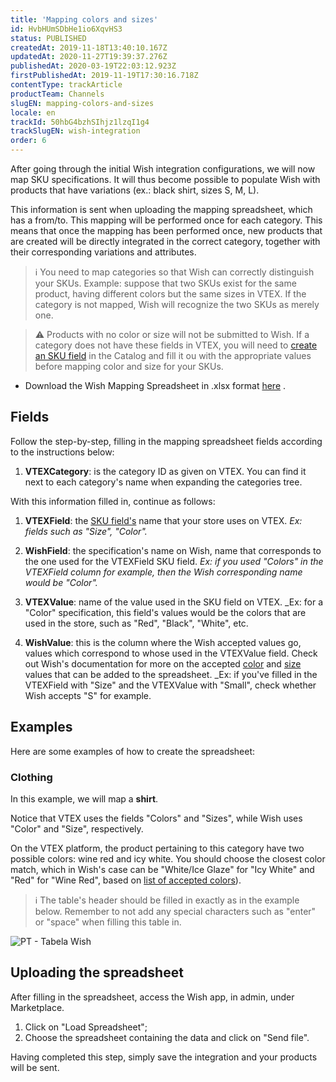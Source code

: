 ```yaml
---
title: 'Mapping colors and sizes'
id: HvbHUmSDbHe1io6XqvHS3
status: PUBLISHED
createdAt: 2019-11-18T13:40:10.167Z
updatedAt: 2020-11-27T19:39:37.276Z
publishedAt: 2020-03-19T22:03:12.923Z
firstPublishedAt: 2019-11-19T17:30:16.718Z
contentType: trackArticle
productTeam: Channels
slugEN: mapping-colors-and-sizes
locale: en
trackId: 50hbG4bzhSIhjz1lzqI1g4
trackSlugEN: wish-integration
order: 6
---
```


After going through the initial Wish integration configurations, we will now map SKU specifications. It will thus become possible to populate Wish with products that have variations (ex.: black shirt, sizes S, M, L).

This information is sent when uploading the mapping spreadsheet, which has a from/to. This mapping will be performed once for each category. This means that once the mapping has been performed once, new products that are created will be directly integrated in the correct category, together with their corresponding variations and attributes.

> ℹ️ You need to map categories so that Wish can correctly distinguish your SKUs. Example: suppose that two SKUs exist for the same product, having different colors but the same sizes in VTEX. If the category is not mapped, Wish will recognize the two SKUs as merely one.

> ⚠️ Products with no color or size will not be submitted to Wish. If a category does not have these fields in VTEX, you will need to [create an SKU field](/en/tutorial/creating-sku-fields--tutorials_119) in the Catalog and fill it ou with the appropriate values before mapping color and size for your SKUs.

  - Download the Wish Mapping Spreadsheet in .xlsx format [here](https://drive.google.com/uc?export=download&id=1yJCgahkDhc4Gbvtxpe9kID1CwWsijdOf) .

## Fields

Follow the step-by-step, filling in the mapping spreadsheet fields according to the instructions below:

  1. **VTEXCategory**: is the category ID as given on VTEX. You can find it next to each category's name when expanding the categories tree. 

With this information filled in, continue as follows:

  1. **VTEXField**: the [SKU field's](/en/tutorial/criando-campo-de-sku) name that your store uses on VTEX. 
_Ex: fields such as "Size", "Color"._

  2. **WishField**: the specification's name on Wish, name that corresponds to the one used for the VTEXField SKU field.
_Ex: if you used "Colors" in the VTEXField column for example, then the Wish corresponding name would be "Color"._

  3. **VTEXValue**: name of the value used in the SKU field on VTEX. 
_Ex: for a "Color" specification, this field's values would be the colors that are used in the store, such as "Red", "Black", "White", etc. 

  4. **WishValue**: this is the column where the Wish accepted values go, values which correspond to whose used in the VTEXValue field. Check out Wish's documentation for more on the accepted [color](https://merchant.wish.com/documentation/colors) and [size](https://merchant.wish.com/documentation/sizes) values that can be added to the spreadsheet. 
_Ex: if you've filled in the VTEXField with "Size" and the VTEXValue with "Small", check whether Wish accepts "S" for example. 

## Examples

Here are some examples of how to create the spreadsheet:

### Clothing

In this example, we will map a **shirt**.

Notice that VTEX uses the fields "Colors" and "Sizes", while Wish uses "Color" and "Size", respectively. 

On the VTEX platform, the product pertaining to this category have two possible colors: wine red and icy white.
You should choose the closest color match, which in Wish's case can be "White/Ice Glaze" for "Icy White" and "Red" for "Wine Red", based on [list of accepted colors](https://merchant.wish.com/documentation/colors)). 

> ℹ️ The table's header should be filled in exactly as in the example below. Remember to not add any special characters such as "enter" or "space" when filling this table in.

![PT - Tabela Wish](https://cdn.statically.io/gh/vtexdocs/help-center-content/refs/heads/main/docs/en/tracks/marketplace/wish-integration/mapping-colors-and-sizes_1.png)

## Uploading the spreadsheet

After filling in the spreadsheet, access the Wish app, in admin, under Marketplace. 

  1. Click on "Load Spreadsheet";
  2. Choose the spreadsheet containing the data and click on "Send file".
  
Having completed this step, simply save the integration and your products will be sent. 
